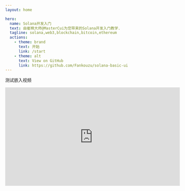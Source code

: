 ```yaml
---
layout: home

hero:
  name: Solana开发入门
  text: 由崔棉大师@MasterCui为您带来的Solana开发入门教学.
  tagline: solana,web3,blockchain,bitcoin,ethereum
  actions:
    - theme: brand
      text: 开始
      link: /start
    - theme: alt
      text: View on GitHub
      link: https://github.com/Fankouzu/solana-basic-ui
---
```

测试嵌入视频
<iframe width="560" height="315" src="https://www.youtube.com/embed/hrlRwnuDa4I?si=fidlFllFIbBOkanP" title="YouTube video player" frameborder="0" allow="accelerometer; autoplay; clipboard-write; encrypted-media; gyroscope; picture-in-picture; web-share" referrerpolicy="strict-origin-when-cross-origin" allowfullscreen></iframe>
